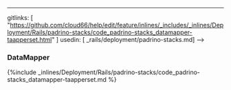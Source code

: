 ---
gitlinks: [ "https://github.com/cloud66/help/edit/feature/inlines/_includes/_inlines/Deployment/Rails/padrino-stacks/code_padrino-stacks_datamapper-taapperset.html" ]
 usedin: [ _rails/deployment/padrino-stacks.md] -->


### DataMapper



{%include _inlines/Deployment/Rails/padrino-stacks/code_padrino-stacks_datamapper-taapperset.md %}




